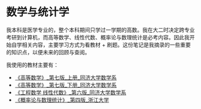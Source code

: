 # 数学与统计学

我本科是医学专业的，整个本科期间只学过一学期的高数。我在大二时决定跨专业考研到计算机，而高等数学、线性代数、概率论与数理统计是必考内容。因此我开始自学相关内容，主要学习方式为看教材 + 刷题。这份笔记是我摘录的一些重要的知识点，以便未来的回顾与查阅。

我使用的教材主要有：

- [《高等数学》_第七版_上册_同济大学数学系](https://book.douban.com/subject/26311133/)
- [《高等数学》_第七版_下册_同济大学数学系](https://book.douban.com/subject/26628523/)
- [《工程数学 线性代数》_第六版_同济大学数学系](https://book.douban.com/subject/26646158/)
- [《概率论与数理统计》_第四版_浙江大学](https://book.douban.com/subject/3165271/)